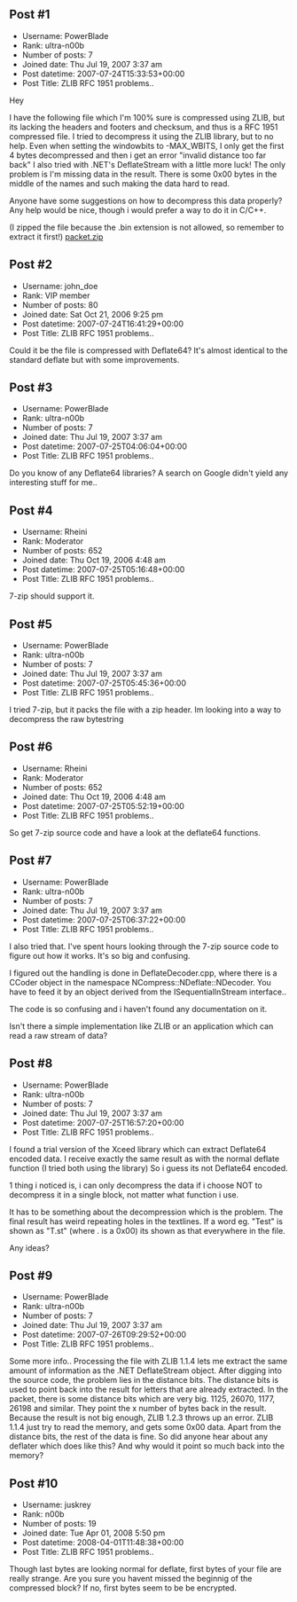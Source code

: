 ## Post #1
- Username: PowerBlade
- Rank: ultra-n00b
- Number of posts: 7
- Joined date: Thu Jul 19, 2007 3:37 am
- Post datetime: 2007-07-24T15:33:53+00:00
- Post Title: ZLIB RFC 1951 problems..

Hey

I have the following file which I'm 100% sure is compressed using ZLIB, but its lacking the headers and footers and checksum, and thus is a RFC 1951 compressed file.
I tried to decompress it using the ZLIB library, but to no help. Even when setting the windowbits to -MAX_WBITS, I only get the first 4 bytes decompressed and then i get an error "invalid distance too far back"
I also tried with .NET's DeflateStream with a little more luck! The only problem is I'm missing data in the result. There is some 0x00 bytes in the middle of the names and such making the data hard to read.

Anyone have some suggestions on how to decompress this data properly? Any help would be nice, though i would prefer a way to do it in C/C++.

(I zipped the file because the .bin extension is not allowed, so remember to extract it first!)
[packet.zip](https://xentaxbackup.github.io/file/1284_packet.zip)
## Post #2
- Username: john_doe
- Rank: VIP member
- Number of posts: 80
- Joined date: Sat Oct 21, 2006 9:25 pm
- Post datetime: 2007-07-24T16:41:29+00:00
- Post Title: ZLIB RFC 1951 problems..

Could it be the file is compressed with Deflate64?
It's almost identical to the standard deflate but with some improvements.
## Post #3
- Username: PowerBlade
- Rank: ultra-n00b
- Number of posts: 7
- Joined date: Thu Jul 19, 2007 3:37 am
- Post datetime: 2007-07-25T04:06:04+00:00
- Post Title: ZLIB RFC 1951 problems..

Do you know of any Deflate64 libraries?
A search on Google didn't yield any interesting stuff for me..
## Post #4
- Username: Rheini
- Rank: Moderator
- Number of posts: 652
- Joined date: Thu Oct 19, 2006 4:48 am
- Post datetime: 2007-07-25T05:16:48+00:00
- Post Title: ZLIB RFC 1951 problems..

7-zip should support it.
## Post #5
- Username: PowerBlade
- Rank: ultra-n00b
- Number of posts: 7
- Joined date: Thu Jul 19, 2007 3:37 am
- Post datetime: 2007-07-25T05:45:36+00:00
- Post Title: ZLIB RFC 1951 problems..

I tried 7-zip, but it packs the file with a zip header.
Im looking into a way to decompress the raw bytestring
## Post #6
- Username: Rheini
- Rank: Moderator
- Number of posts: 652
- Joined date: Thu Oct 19, 2006 4:48 am
- Post datetime: 2007-07-25T05:52:19+00:00
- Post Title: ZLIB RFC 1951 problems..

So get 7-zip source code and have a look at the deflate64 functions.
## Post #7
- Username: PowerBlade
- Rank: ultra-n00b
- Number of posts: 7
- Joined date: Thu Jul 19, 2007 3:37 am
- Post datetime: 2007-07-25T06:37:22+00:00
- Post Title: ZLIB RFC 1951 problems..

I also tried that. I've spent hours looking through the 7-zip source code to figure out how it works.
It's so big and confusing.

I figured out the handling is done in DeflateDecoder.cpp, where there is a CCoder object in the namespace NCompress::NDeflate::NDecoder. You have to feed it by an object derived from the ISequentialInStream interface..

The code is so confusing and i haven't found any documentation on it.

Isn't there a simple implementation like ZLIB or an application which can read a raw stream of data?
## Post #8
- Username: PowerBlade
- Rank: ultra-n00b
- Number of posts: 7
- Joined date: Thu Jul 19, 2007 3:37 am
- Post datetime: 2007-07-25T16:57:20+00:00
- Post Title: ZLIB RFC 1951 problems..

I found a trial version of the Xceed library which can extract Deflate64 encoded data. 
I receive exactly the same result as with the normal deflate function (I tried both using the library)
So i guess its not Deflate64 encoded.

1 thing i noticed is, i can only decompress the data if i choose NOT to decompress it in a single block, not matter what function i use.

It has to be something about the decompression which is the problem. The final result has weird repeating holes in the textlines. If a word eg. "Test" is shown as "T.st" (where . is a 0x00) its shown as that everywhere in the file.

Any ideas?
## Post #9
- Username: PowerBlade
- Rank: ultra-n00b
- Number of posts: 7
- Joined date: Thu Jul 19, 2007 3:37 am
- Post datetime: 2007-07-26T09:29:52+00:00
- Post Title: ZLIB RFC 1951 problems..

Some more info..
Processing the file with ZLIB 1.1.4 lets me extract the same amount of information as the .NET DeflateStream object.
After digging into the source code, the problem lies in the distance bits.
The distance bits is used to point back into the result for letters that are already extracted.
In the packet, there is some distance bits which are very big. 1125, 26070, 1177, 26198 and similar. They point the x number of bytes back in the result. Because the result is not big enough, ZLIB 1.2.3 throws up an error. ZLIB 1.1.4 just try to read the memory, and gets some 0x00 data.
Apart from the distance bits, the rest of the data is fine. 
So did anyone hear about any deflater which does like this? And why would it point so much back into the memory?
## Post #10
- Username: juskrey
- Rank: n00b
- Number of posts: 19
- Joined date: Tue Apr 01, 2008 5:50 pm
- Post datetime: 2008-04-01T11:48:38+00:00
- Post Title: ZLIB RFC 1951 problems..

Though last bytes are looking normal for deflate, first bytes of your file are really strange.
Are you sure you havent missed the beginnig of the compressed block?
If no, first bytes seem to be be encrypted.
